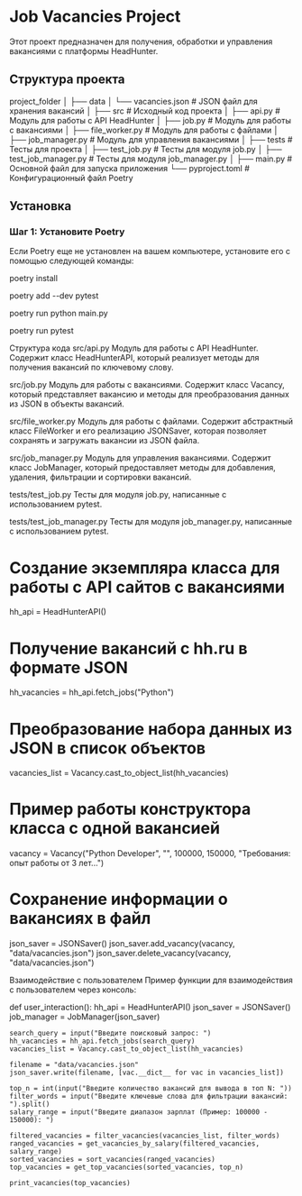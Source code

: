 # Job Vacancies Project

Этот проект предназначен для получения, обработки и управления вакансиями с платформы HeadHunter. 

## Структура проекта

project_folder
│
├── data
│ └── vacancies.json # JSON файл для хранения вакансий
│
├── src # Исходный код проекта
│ ├── api.py # Модуль для работы с API HeadHunter
│ ├── job.py # Модуль для работы с вакансиями
│ ├── file_worker.py # Модуль для работы с файлами
│ ├── job_manager.py # Модуль для управления вакансиями
│
├── tests # Тесты для проекта
│ ├── test_job.py # Тесты для модуля job.py
│ ├── test_job_manager.py # Тесты для модуля job_manager.py
│
├── main.py # Основной файл для запуска приложения
└── pyproject.toml # Конфигурационный файл Poetry


## Установка

### Шаг 1: Установите Poetry

Если Poetry еще не установлен на вашем компьютере, установите его с помощью следующей команды:



poetry install

poetry add --dev pytest

poetry run python main.py

poetry run pytest

Структура кода
src/api.py
Модуль для работы с API HeadHunter. Содержит класс HeadHunterAPI, который реализует методы для получения вакансий по ключевому слову.

src/job.py
Модуль для работы с вакансиями. Содержит класс Vacancy, который представляет вакансию и методы для преобразования данных из JSON в объекты вакансий.

src/file_worker.py
Модуль для работы с файлами. Содержит абстрактный класс FileWorker и его реализацию JSONSaver, которая позволяет сохранять и загружать вакансии из JSON файла.

src/job_manager.py
Модуль для управления вакансиями. Содержит класс JobManager, который предоставляет методы для добавления, удаления, фильтрации и сортировки вакансий.

tests/test_job.py
Тесты для модуля job.py, написанные с использованием pytest.

tests/test_job_manager.py
Тесты для модуля job_manager.py, написанные с использованием pytest.

# Создание экземпляра класса для работы с API сайтов с вакансиями
hh_api = HeadHunterAPI()

# Получение вакансий с hh.ru в формате JSON
hh_vacancies = hh_api.fetch_jobs("Python")

# Преобразование набора данных из JSON в список объектов
vacancies_list = Vacancy.cast_to_object_list(hh_vacancies)

# Пример работы конструктора класса с одной вакансией
vacancy = Vacancy("Python Developer", "", 100000, 150000, "Требования: опыт работы от 3 лет...")

# Сохранение информации о вакансиях в файл
json_saver = JSONSaver()
json_saver.add_vacancy(vacancy, "data/vacancies.json")
json_saver.delete_vacancy(vacancy, "data/vacancies.json")

Взаимодействие с пользователем
Пример функции для взаимодействия с пользователем через консоль:

def user_interaction():
    hh_api = HeadHunterAPI()
    json_saver = JSONSaver()
    job_manager = JobManager(json_saver)

    search_query = input("Введите поисковый запрос: ")
    hh_vacancies = hh_api.fetch_jobs(search_query)
    vacancies_list = Vacancy.cast_to_object_list(hh_vacancies)

    filename = "data/vacancies.json"
    json_saver.write(filename, [vac.__dict__ for vac in vacancies_list])

    top_n = int(input("Введите количество вакансий для вывода в топ N: "))
    filter_words = input("Введите ключевые слова для фильтрации вакансий: ").split()
    salary_range = input("Введите диапазон зарплат (Пример: 100000 - 150000): ")

    filtered_vacancies = filter_vacancies(vacancies_list, filter_words)
    ranged_vacancies = get_vacancies_by_salary(filtered_vacancies, salary_range)
    sorted_vacancies = sort_vacancies(ranged_vacancies)
    top_vacancies = get_top_vacancies(sorted_vacancies, top_n)

    print_vacancies(top_vacancies)
